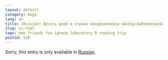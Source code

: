 ```yaml
---
layout: default
category: mega
lang: en
title: (Russian) Десять дней в стране кондиционеров и&nbsp;Библейских&nbsp;мест
slug: is-real
tags: emo friends fun iphone laboratory 8 reading trip 
postid: 528
---
```

<p>Sorry, this entry is only available in <a href="http://mega.genn.org/export/getposts.php">Russian</a>.</p>
